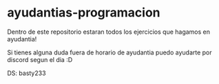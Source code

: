 # ayudantias-programacion
Dentro de este repositorio estaran todos los ejercicios que hagamos en ayudantia!

Si tienes alguna duda fuera de horario de ayudantia puedo ayudarte por discord segun el dia :D

DS: basty233
